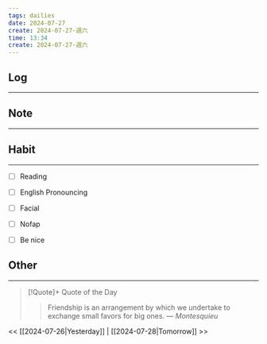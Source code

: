 ```yaml
---
tags: dailies  
date: 2024-07-27
create: 2024-07-27-週六
time: 13:34
create: 2024-07-27-週六
---
```


## Log
---


## Note
---


## Habit
---
- [ ] Reading
- [ ] English Pronouncing
- [ ] Facial
- [ ] Nofap
- [ ] Be nice


## Other
---

> [!Quote]+ Quote of the Day
> > Friendship is an arrangement by which we undertake to exchange small favors for big ones.
> — <cite>Montesquieu</cite>

<< [[2024-07-26|Yesterday]] | [[2024-07-28|Tomorrow]] >>